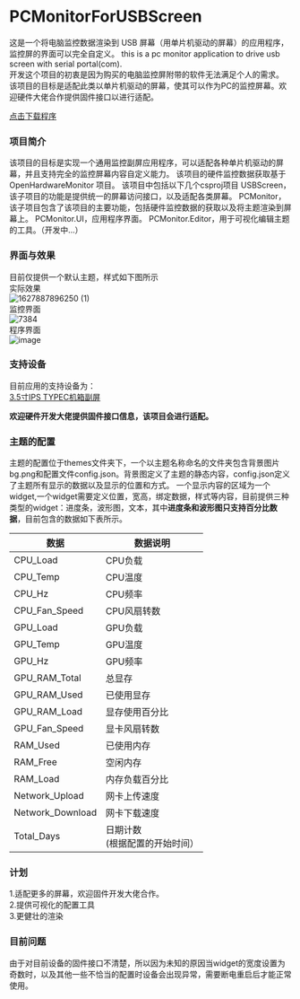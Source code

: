 # PCMonitorForUSBScreen
这是一个将电脑监控数据渲染到 USB 屏幕（用单片机驱动的屏幕）的应用程序，监控屏的界面可以完全自定义。
this is a pc monitor application to drive usb screen with serial portal(com).  
开发这个项目的初衷是因为购买的电脑监控屏附带的软件无法满足个人的需求。
该项目的目标是适配此类以单片机驱动的屏幕，使其可以作为PC的监控屏幕。欢迎硬件大佬合作提供固件接口以进行适配。

[点击下载程序](http://shared.lvhang.site/release/PCMonitor_v0.2.zip)

### 项目简介
该项目的目标是实现一个通用监控副屏应用程序，可以适配各种单片机驱动的屏幕，并且支持完全的监控屏幕内容自定义能力。
该项目的硬件监控数据获取基于 OpenHardwareMonitor 项目。
该项目中包括以下几个csproj项目
USBScreen，该子项目的功能是提供统一的屏幕访问接口，以及适配各类屏幕。
PCMonitor，该子项目包含了该项目的主要功能，包括硬件监控数据的获取以及将主题渲染到屏幕上。
PCMonitor.UI，应用程序界面。
PCMonitor.Editor，用于可视化编辑主题的工具。（开发中...）


### 界面与效果
目前仅提供一个默认主题，样式如下图所示  
实际效果  
![1627887896250 (1)](https://user-images.githubusercontent.com/936437/128889172-e0482213-ce06-4474-a216-d86c750a249b.jpg)  
监控界面  
![7384](https://user-images.githubusercontent.com/936437/129385194-060e62d2-2329-4300-b384-b0744d276f87.png)  
程序界面  
![image](https://user-images.githubusercontent.com/936437/129377518-570441e4-479d-449c-904f-d150f5ca595f.png)


### 支持设备

目前应用的支持设备为：  
[3.5寸IPS TYPEC机箱副屏](https://item.taobao.com/item.htm?spm=a230r.1.14.16.559a2d0eb4UESF&id=638243141111&ns=1&abbucket=12#detail)

**欢迎硬件开发大佬提供固件接口信息，该项目会进行适配。**


### 主题的配置
主题的配置位于themes文件夹下，一个以主题名称命名的文件夹包含背景图片bg.png和配置文件config.json。背景图定义了主题的静态内容，config.json定义了主题所有显示的数据以及显示的位置和方式。
一个显示内容的区域为一个widget,一个widget需要定义位置，宽高，绑定数据，样式等内容，目前提供三种类型的widget：进度条，波形图，文本，其中**进度条和波形图只支持百分比数据**，目前包含的数据如下表所示。


| 数据 | 数据说明 | 
| --- | --- | 
| CPU_Load | CPU负载 | 
| CPU_Temp | CPU温度 | 
| CPU_Hz | CPU频率 | 支持 |
| CPU_Fan_Speed | CPU风扇转数 | 
| GPU_Load | GPU负载 | 
| GPU_Temp | GPU温度 | 
| GPU_Hz | GPU频率 | 支持 | 
| GPU_RAM_Total | 总显存 | 
| GPU_RAM_Used| 已使用显存 | 
| GPU_RAM_Load | 显存使用百分比 | 
| GPU_Fan_Speed | 显卡风扇转数 | 
| RAM_Used | 已使用内存 | 支持 | 
| RAM_Free | 空闲内存 | 支持 | 
| RAM_Load | 内存负载百分比 | 
| Network_Upload | 网卡上传速度 | 
| Network_Download | 网卡下载速度 |
| Total_Days | 日期计数<br>(根据配置的开始时间） | 



### 计划
1.适配更多的屏幕，欢迎固件开发大佬合作。  
2.提供可视化的配置工具  
3.更健壮的渲染  

### 目前问题
由于对目前设备的固件接口不清楚，所以因为未知的原因当widget的宽度设置为奇数时，以及其他一些不恰当的配置时设备会出现异常，需要断电重启后才能正常使用。

